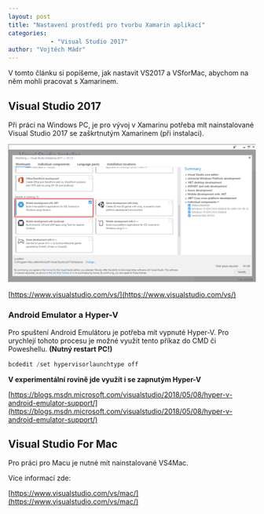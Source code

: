 ```yaml
---
layout: post
title: "Nastavení prostředí pro tvorbu Xamarin aplikací" 
categories:
            - "Visual Studio 2017"
author: "Vojtěch Mádr"
---
```


V tomto článku si popíšeme, jak nastavit VS2017 a VSforMac, abychom na něm mohli pracovat s Xamarinem.

## Visual Studio 2017


Při práci na Windows PC, je pro vývoj v Xamarinu potřeba mít nainstalované Visual Studio 2017 se zaškrtnutým Xamarinem (při instalaci).

![alt text](/assets/posts/2018-10-09-xamarin_settings/Screenshot_01.png)



[https://www.visualstudio.com/vs/](https://www.visualstudio.com/vs/)


### Android Emulator a Hyper-V

Pro spuštení Android Emulátoru je potřeba mít vypnuté Hyper-V. Pro urychlejí tohoto procesu je možné využit tento příkaz do CMD či Poweshellu. **(Nutný restart PC!)**

``` c#
bcdedit /set hypervisorlaunchtype off
```



**V experimentální rovině jde využít i se zapnutým Hyper-V**

[https://blogs.msdn.microsoft.com/visualstudio/2018/05/08/hyper-v-android-emulator-support/](https://blogs.msdn.microsoft.com/visualstudio/2018/05/08/hyper-v-android-emulator-support/)




## Visual Studio For Mac

Pro práci pro Macu je nutné mít nainstalované VS4Mac.

Více informací zde:

[https://www.visualstudio.com/vs/mac/](https://www.visualstudio.com/vs/mac/)